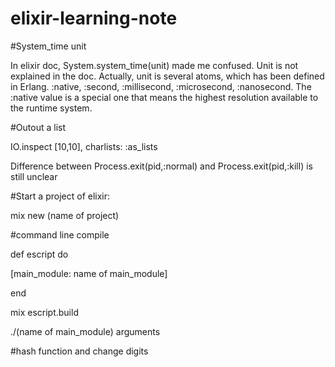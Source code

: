 # elixir-learning-note

#System_time unit

In elixir doc, System.system_time(unit) made me confused. Unit is not explained in the doc. 
Actually, unit is several atoms, which has been defined in Erlang.
:native, :second, :millisecond, :microsecond, :nanosecond. 
The :native value is a special one that means the highest resolution available to the runtime system.

#Outout a list

IO.inspect [10,10], charlists: :as_lists

Difference between Process.exit(pid,:normal) and Process.exit(pid,:kill) is still unclear

#Start a project of elixir:

mix new (name of project)

#command line compile

def escript do

  [main_module: name of main_module]
  
end

mix escript.build

./(name of main_module) arguments

#hash function and change digits



